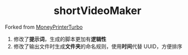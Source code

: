 <h1 align="center">shortVideoMaker</h1>

Forked from [MoneyPrinterTurbo](https://github.com/harry0703/MoneyPrinterTurbo)

1. 修改了**提示词**，生成的脚本更加有**逻辑性**
2. 修改了输出文件时生成**文件夹**的命名规则，使用**时间**代替 UUID，方便排序
